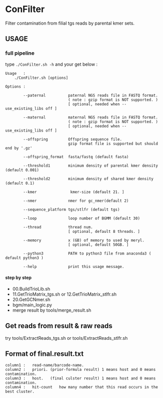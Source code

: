 # ConFilter
Filter contamination from filial tgs reads by parental kmer sets.


## USAGE

### full pipeline 

type ``` ./ConFilter.sh -h ``` and your get below :

```
Usage   :
    ./ConFilter.sh [options]

Options :

        --paternal          paternal NGS reads file in FASTQ format.
                            ( note : gzip format is NOT supported. )
                            [ optional, needed when --use_existing_libs off ]

        --maternal          maternal NGS reads file in FASTQ format.
                            ( note : gzip format is NOT supported. )
                            [ optional, needed when --use_existing_libs off ]

        --offspring         Offspring sequence file.
                            gzip format file is supported but should end by '.gz'

        --offspring_format  fasta/fastq (default fasta)

        --threshold1        minimum density of parental kmer density (default 0.001)

        --threshold2        minimum density of shared kmer density (default 0.1)

        --kmer               kmer-size (default 21. ]

        --nmer              nmer for gc_nmer(default 2)

        --sequence_platform tgs/stlfr (default tgs)

        --loop              loop number of BGMM (default 30)

        --thread            thread num.
                            [ optional, default 8 threads. ]

        --memory            x (GB) of memory to used by meryl.
                            [ optional, default 50GB. ]

        --python3           PATH to python3 file from anaconda3 ( default python3 )

        --help              print this usage message.
```

#### step by step

* 00.BuildTrioLib.sh
* 11.GetTrioMatrix_tgs.sh or 12.GetTrioMatrix_stlfr.sh
* 20.GetGCNmer.sh
* bgm/main_logic.py
* merge result by tools/merge_result.sh

## Get reads from result & raw reads

try tools/ExtractReads_tgs.sh or tools/ExtractReads_stlfr.sh 


## Format of final.result.txt

```
column1 :   read-name/barcode-name.
column2 :   priori. (prior-formula result) 1 means host and 0 means contamination.
column3 :   host.   (final culster result) 1 means host and 0 means contamination.
column4 :   hit-count   how many number that this read occurs in the best cluster.
```


